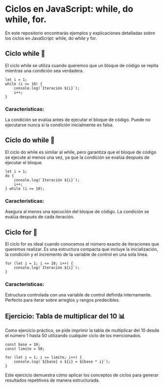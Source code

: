 # Ciclos en JavaScript: while, do while, for.
En este repositorio encontrarás ejemplos y explicaciones detalladas sobre los ciclos en JavaScript: while, do while y for.

## Ciclo while 🔄
El ciclo while se utiliza cuando queremos que un bloque de código se repita mientras una condición sea verdadera.

~~~~
let i = 1;
while (i <= 10) {
    console.log(`Iteración ${i}`);
    i++;
}
~~~~

### Características:
La condición se evalúa antes de ejecutar el bloque de código.
Puede no ejecutarse nunca si la condición inicialmente es falsa.

## Ciclo do while 🔄
El ciclo do while es similar al while, pero garantiza que el bloque de código se ejecute al menos una vez, ya que la condición se evalúa después de ejecutar el bloque.

~~~~
let i = 1;
do {
    console.log(`Iteración ${i}`);
    i++;
} while (i <= 10);
~~~~

### Características:
Asegura al menos una ejecución del bloque de código.
La condición se evalúa después de cada iteración.

## Ciclo for 🔄
El ciclo for es ideal cuando conocemos el número exacto de iteraciones que queremos realizar. Es una estructura compacta que incluye la inicialización, la condición y el incremento de la variable de control en una sola línea.

~~~~
for (let i = 1; i <= 10; i++) {
    console.log(`Iteración ${i}`);
}
~~~~

### Características:
Estructura controlada con una variable de control definida internamente.
Perfecto para iterar sobre arreglos y rangos predecibles.

## Ejercicio: Tabla de multiplicar del 10 📊
Como ejercicio práctico, se pide imprimir la tabla de multiplicar del 10 desde el número 1 hasta 50 utilizando cualquier ciclo de los mencionados.

~~~~
const base = 10;
const limite = 50;

for (let i = 1; i <= limite; i++) {
    console.log(`${base} x ${i} = ${base * i}`);
}
~~~~
Este ejercicio demuestra cómo aplicar los conceptos de ciclos para generar resultados repetitivos de manera estructurada.


